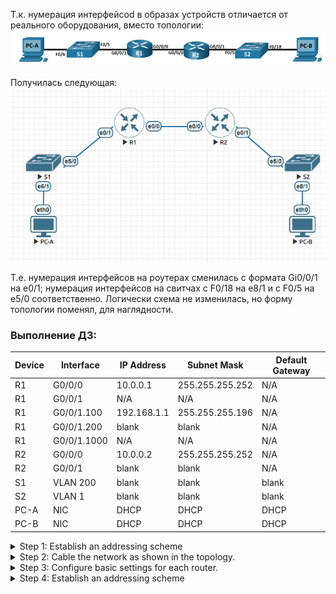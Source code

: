 Т.к. нумерация интерфейсоd в образах устройств отличается от реального оборудования, вместо топологии:
![](https://github.com/Etherne1/otus_network_engineer/blob/main/Lab03/Pasted%20image%2020241020151723.png?raw=true)  


Получилась следующая:  
![](https://github.com/Etherne1/otus_network_engineer/blob/main/Lab03/Pasted%20image%2020241020152404.png?raw=true)

Т.е. нумерация интерфейсов на роутерах сменилась с формата Gi0/0/1 на e0/1; нумерация интерфейсов на свитчах с F0/18 на e8/1 и с F0/5 на e5/0 соответственно.
Логически схема не изменилась, но форму топологии поменял, для наглядности.

### Выполнение ДЗ:


|Device|Interface|IP Address|Subnet Mask|Default Gateway|
|---|---|---|---|---|
|R1|G0/0/0|10.0.0.1|255.255.255.252|N/A|
|R1|G0/0/1|N/A|N/A|N/A|
|R1|G0/0/1.100|192.168.1.1|255.255.255.196|N/A|
|R1|G0/0/1.200|blank|blank|N/A|
|R1|G0/0/1.1000|N/A|N/A|N/A|
|R2|G0/0/0|10.0.0.2|255.255.255.252|N/A|
|R2|G0/0/1|blank|blank|N/A|
|S1|VLAN 200|blank|blank|blank|
|S2|VLAN 1|blank|blank|blank|
|PC-A|NIC|DHCP|DHCP|DHCP|
|PC-B|NIC|DHCP|DHCP|DHCP|



<details>
  <summary> Step 1: Establish an addressing scheme</summary>
 Subnet the network 192.168.1.0/24 to meet the following requirements:  
 


   
 a. One subnet, “Subnet A”, supporting 58 hosts (the client VLAN at R1).

Subnet A: 
```
192.168.1.0/26
```

Record the first IP address in the Addressing Table for R1 G0/0/1.100.

b. One subnet, “Subnet B”, supporting 28 hosts (the management VLAN at R1).

Subnet B: 
```
192.168.1.64/27
```

aRecord the first IP address in the Addressing Table for R1 G0/0/1.200. Record the second IP address in the Address Table for S1 VLAN 200 and enter the associated default gateway.

c. One subnet, “Subnet C”, supporting 12 hosts (the client network at R2).

Subnet C: 
```
192.168.1.96/28
```

Record the first IP address in the Addressing Table for R2 G0/0/1.
  
</details>


<details>
  <summary> Step 2: Cable the network as shown in the topology.</summary>
  Done.
 </details>
 
<details>
 <summary> Step 3: Configure basic settings for each router.</summary>


```
ena
clock set 14:40:00 20 october 2024
conf t
no ip domain-lookup
banner motd "unauthorized access is prohibited"
line vty 0 4
 login local
 password cisco
 line con 0 
 password cisco
 logging syn
enable secret cisco
service password-encryption
end
wr
```

</details>

<details>
  <summary> Step 4: Establish an addressing scheme</summary>
  
a. Activate interface G0/0/1 on the router.

b. Configure sub-interfaces for each VLAN as required by the IP addressing table. All sub-interfaces use 802.1Q encapsulation and are assigned the first usable address from the IP address pool you have calculated. Ensure the sub-interface for the native VLAN does not have an IP address assigned. Include a description for each sub-interface.

c. Verify the sub-interfaces are operational.
  </details>
